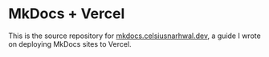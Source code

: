 # MkDocs + Vercel

This is the source repository for [mkdocs.celsiusnarhwal.dev](https://mkdocs.celsiusnarhwal.dev/), a guide I wrote
on deploying MkDocs sites to Vercel.